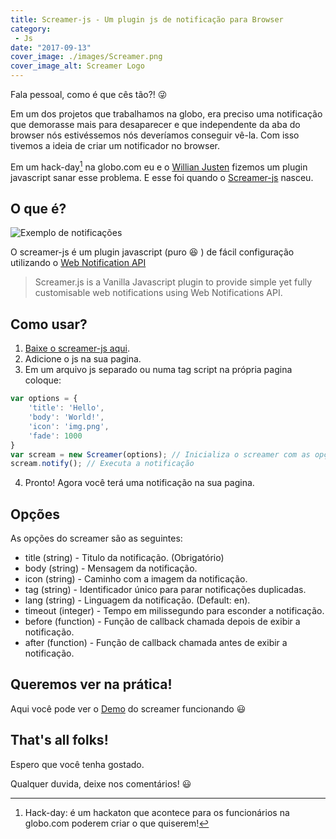 ```yaml
---
title: Screamer-js - Um plugin js de notificação para Browser
category:
 - Js
date: "2017-09-13"
cover_image: ./images/Screamer.png
cover_image_alt: Screamer Logo
---
```


Fala pessoal, como é que cês tão?! 😜

Em um dos projetos que trabalhamos na globo, era preciso uma notificação que demorasse mais para desaparecer e que independente da aba do browser nós estivéssemos nós deveríamos conseguir vê-la. Com isso tivemos a ideia de criar um notificador no browser.

<!-- END_SUMMARY -->
Em um hack-day[^1] na globo.com eu e o [Willian Justen](https://willianjusten.com.br/) fizemos um plugin javascript sanar esse problema. E esse foi quando o [Screamer-js](https://github.com/willianjusten/screamer-js) nasceu.


## O que é?

![Exemplo de notificações](https://raw.githubusercontent.com/willianjusten/screamer-js/master/screenshot.png)

O screamer-js é um plugin javascript (puro 😆 ) de fácil configuração utilizando o [Web Notification API](https://developer.mozilla.org/en-US/docs/Web/API/notification)

> Screamer.js is a Vanilla Javascript plugin to provide simple yet fully customisable web notifications using Web Notifications API.


## Como usar?

1. [Baixe o screamer-js aqui](https://github.com/willianjusten/screamer-js/archive/master.zip).
2. Adicione o js na sua pagina.
3. Em um arquivo js separado ou numa tag script na própria pagina coloque:

```js
var options = {
    'title': 'Hello',
    'body': 'World!',
    'icon': 'img.png',
    'fade': 1000
}
var scream = new Screamer(options); // Inicializa o screamer com as opções de notificação
scream.notify(); // Executa a notificação
```

4. Pronto! Agora você terá uma notificação na sua pagina.


## Opções

As opções do screamer são as seguintes:

- title (string) - Titulo da notificação. (Obrigatório)
- body (string) - Mensagem da notificação.
- icon (string) - Caminho com a imagem da notificação.
- tag (string) - Identificador único para parar notificações duplicadas.
- lang (string) - Linguagem da notificação. (Default: en).
- timeout (integer) - Tempo em milissegundo para esconder a notificação.
- before (function) - Função de callback chamada depois de exibir a notificação.
- after (function) - Função de callback chamada antes de exibir a notificação.


## Queremos ver na prática!

Aqui você pode ver o [Demo](https://willianjusten.com.br/screamer-js/example/) do screamer funcionando 😃


## That's all folks!

Espero que você tenha gostado.

Qualquer duvida, deixe nos comentários! 😃

[^1]:Hack-day: é um hackaton que acontece para os funcionários na globo.com poderem criar o que quiserem!
